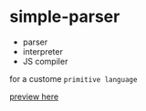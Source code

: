 # simple-parser

- parser
- interpreter
- JS compiler

for a custome `primitive language`

[preview here](http://darkruby.co.uk/simple-parser/)
